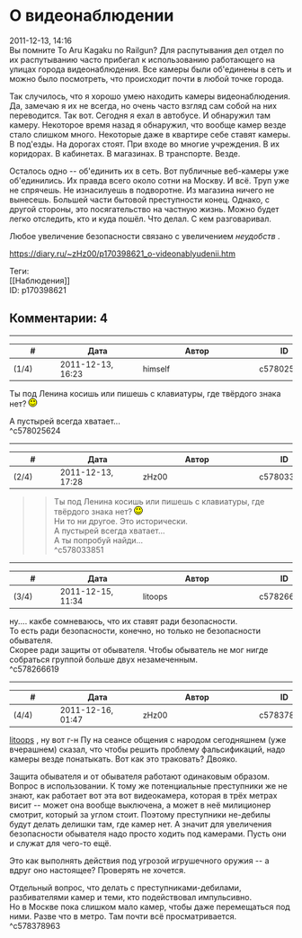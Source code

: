О видеонаблюдении
=================

  
2011-12-13, 14:16  
 Вы помните To Aru Kagaku no Railgun? Для распутывания дел отдел по их распутыванию часто прибегал к использованию работающего на улицах города видеонаблюдения. Все камеры были об'единены в сеть и можно было посмотреть, что происходит почти в любой точке города.   
   
 Так случилось, что я хорошо умею находить камеры видеонаблюдения. Да, замечаю я их не всегда, но очень часто взгляд сам собой на них переводится. Так вот. Сегодня я ехал в автобусе. И обнаружил там камеру. Некоторое время назад я обнаружил, что вообще камер везде стало слишком много. Некоторые даже в квартире себе ставят камеры. В под'езды. На дорогах стоят. При входе во многие учреждения. В их коридорах. В кабинетах. В магазинах. В транспорте. Везде.   
   
 Осталось одно -- об'единить их в сеть. Вот публичные веб-камеры уже об'единились. Их правда всего около сотни на Москву. И всё. Труп уже не спрячешь. Не изнасилуешь в подворотне. Из магазина ничего не вынесешь. Большей части бытовой преступности конец. Однако, с другой стороны, это посягательство на частную жизнь. Можно будет легко отследить, кто и куда пошёл. Что делал. С кем разговаривал.   
   
 Любое увеличение безопасности связано с увеличением  *неудобств*  .   
  
<https://diary.ru/~zHz00/p170398621_o-videonablyudenii.htm>  
  
Теги:  
[[Наблюдения]]  
ID: p170398621  


Комментарии: 4
--------------

  


---



|         #         |              Дата              |                     Автор                     |           ID           |
| --- | --- | --- | --- |
| (1/4) | 2011-12-13, 16:23 | himself | c578025624 |

  
 Ты под Ленина косишь или пишешь с клавиатуры, где твёрдого знака нет? ![:)](pics/3.gif)   
   
 А пустырей всегда хватает...   
 ^c578025624

---



|         #         |              Дата              |                     Автор                     |           ID           |
| --- | --- | --- | --- |
| (2/4) | 2011-12-13, 17:28 | zHz00 | c578033851 |

  
 >>Ты под Ленина косишь или пишешь с клавиатуры, где твёрдого знака нет? ![:)](pics/3.gif)   
 Ни то ни другое. Это исторически.   
 >>А пустырей всегда хватает...   
 А ты попробуй найди...   
 ^c578033851

---



|         #         |              Дата              |                     Автор                     |           ID           |
| --- | --- | --- | --- |
| (3/4) | 2011-12-15, 11:34 | litoops | c578266619 |

  
 ну.... какбе сомневаюсь, что их ставят ради безопасности.   
 То есть ради безопасности, конечно, но только не безопасности обывателя.   
 Скорее ради защиты от обывателя. Чтобы обыватель не мог нигде собраться группой больше двух незамеченным.   
 ^c578266619

---



|         #         |              Дата              |                     Автор                     |           ID           |
| --- | --- | --- | --- |
| (4/4) | 2011-12-16, 01:47 | zHz00 | c578378963 |

  
  [litoops](/~litops2/ "Путь наверх")  , ну вот г-н Пу на сеансе общения с народом сегодняшнем (уже вчерашнем) сказал, что чтобы решить проблему фальсификаций, надо камеры везде понатыкать. Вот как это траковать? Двояко.   
   
 Защита обывателя и от обывателя работают одинаковым образом. Вопрос в использовании. К тому же потенциальные преступники же не знают, как работает вот эта вот видеокамера, которая в трёх метрах висит -- может она вообще выключена, а может в неё милиционер смотрит, который за углом стоит. Поэтому преступники не-дебилы будут делать делишки там, где камер нет. А значит для увеличения безопасности обывателя надо просто ходить под камерами. Пусть они и служат для чего-то ещё.   
   
 Это как выполнять действия под угрозой игрушечного оружия -- а вдруг оно настоящее? Проверять не хочется.   
   
 Отдельный вопрос, что делать с преступниками-дебилами, разбивателями камер и теми, кто подействовал импульсивно.   
 Но в Москве пока слишком мало камер, чтобы даже перемещаться под ними. Разве что в метро. Там почти всё просматривается.   
 ^c578378963